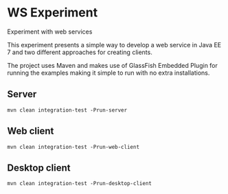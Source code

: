 # WS Experiment
Experiment with web services

This experiment presents a simple way to develop a web service in Java EE 7 and two different approaches for creating clients.

The project uses Maven and makes use of GlassFish Embedded Plugin for running the examples making it simple to run with no extra installations.

## Server
```
mvn clean integration-test -Prun-server
```

## Web client
```
mvn clean integration-test -Prun-web-client
```

## Desktop client
```
mvn clean integration-test -Prun-desktop-client
```

